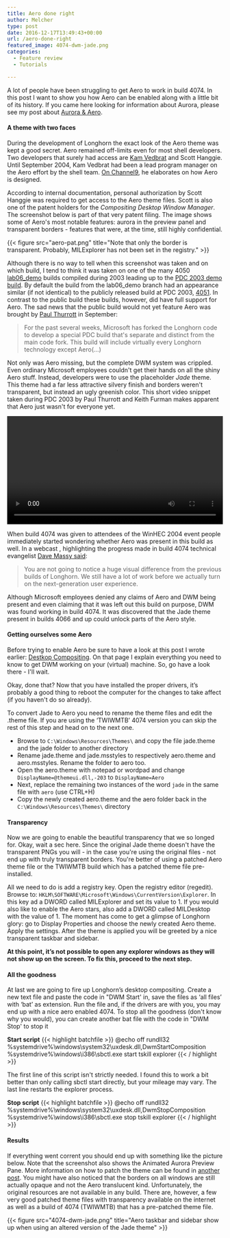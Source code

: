 ```yaml
---
title: Aero done right
author: Melcher
type: post
date: 2016-12-17T13:49:43+00:00
url: /aero-done-right
featured_image: 4074-dwm-jade.png
categories:
  - Feature review
  - Tutorials

---
```

A lot of people have been struggling to get Aero to work in build 4074. In this post I want to show you how Aero can be enabled along with a little bit of its history. If you came here looking for information about Aurora, please see my post about [Aurora & Aero](/aurora-aero).

#### A theme with two faces

During the development of Longhorn the exact look of the Aero theme was kept a good secret. Aero remained off-limits even for most shell developers. Two developers that surely had access are [Kam Vedbrat](https://blogs.msdn.microsoft.com/kamvedbrat/2004/09/28/kams-new-job/ "Kam Vedbrat, MSDN Blogs - Kam's new job") and Scott Hanggie. Until September 2004, Kam Vedbrat had been a lead program manager on the Aero effort by the shell team. [On Channel9](https://channel9.msdn.com/Blogs/scobleizer/Kam-Vedbrat-Looking-at-Windows-Vistas-user-interface-AERO "Robert Scoble, Channel9 - Kam Vedbrat Looking at Windows Vistas user interface AERO"), he elaborates on how Aero is designed.

According to internal documentation, personal authorization by Scott Hanggie was required to get access to the Aero theme files. Scott is also one of the patent holders for the _Compositing Desktop Window Manager_. The screenshot below is part of that very patent filing. The image shows some of Aero's most notable features: aurora in the preview panel and transparent borders - features that were, at the time, still highly confidential.

{{< figure src="aero-pat.png" title="Note that only the border is transparent. Probably, MILExplorer has not been set in the registry." >}}

Although there is no way to tell when this screenshot was taken and on which build, I tend to think it was taken on one of the many 4050 [lab06_demo](/builds/branch/lab06/lab06_demo) builds compiled during 2003 leading up to the [PDC 2003 demo build](/builds/4050-pdc). By default the build from the lab06_demo branch had an appearance similar (if not identical) to the publicly released build at PDC 2003, [4051](/builds/4051). In contrast to the public build these builds, however, did have full support for Aero. The sad news that the public build would not yet feature Aero was brought by [Paul Thurrott](http://web.archive.org/web/20060310222543/http://www.windowsitpro.com/Articles/Index.cfm?ArticleID=40367%26DisplayTab=Article "Windows IT Pro - Exclusive: PDC Attendees to Get Aero Demo Only") in September:

> For the past several weeks, Microsoft has forked the Longhorn code to develop a special PDC build that's separate and distinct from the main code fork. This build will include virtually every Longhorn technology except Aero(&#8230;)

Not only was Aero missing, but the complete DWM system was crippled. Even ordinary Microsoft employees couldn't get their hands on all the shiny Aero stuff. Instead, developers were to use the placeholder _Jade_ theme. This theme had a far less attractive silvery finish and borders weren't transparent, but instead an ugly greenish color. This short video snippet taken during PDC 2003 by Paul Thurrott and Keith Furman makes apparent that Aero just wasn't for everyone yet.

<video width="100%" preload="metadata" controls="controls">
  <source type="video/mp4" src="pdc2003_aero_3d_effects.mp4" />
  <a href="pdc2003_aero_3d_effects.mp4">Download video</a>
</video>

When build 4074 was given to attendees of the WinHEC 2004 event people immediately started wondering whether Aero was present in this build as well. In a webcast , highlighting the progress made in build 4074 technical evangelist [Dave Massy said](https://blogs.msdn.microsoft.com/tims/2004/05/08/longhorn-winhec-build-whats-new/ "Tim Sneath, MSDN Blogs - Longhorn WinHEC Build: What's New?"):

> You are not going to notice a huge visual difference from the previous builds of Longhorn. We still have a lot of work before we actually turn on the next-generation user experience.

Although Microsoft employees denied any claims of Aero and DWM being present and even claiming that it was left out this build on purpose, DWM was found working in build 4074. It was discovered that the Jade theme present in builds 4066 and up could unlock parts of the Aero style.


#### Getting ourselves some Aero

Before trying to enable Aero be sure to have a look at this post I wrote earlier: [Destkop Compositing](/desktop-compositing). On that page I explain everything you need to know to get DWM working on your (virtual) machine. So, go have a look there - I'll wait.

Okay, done that? Now that you have installed the proper drivers, it’s probably a good thing to reboot the computer for the changes to take affect (if you haven't do so already).

To convert Jade to Aero you need to rename the theme files and edit the .theme file. If you are using the ‘TWIWMTB’ 4074 version you can skip the rest of this step and head on to the next one.

  * Browse to `C:\Windows\Resources\Themes\` and copy the file jade.theme and the jade folder to another directory
  * Rename jade.theme and jade.msstyles to respectively aero.theme and aero.msstyles. Rename the folder to aero too.
  * Open the aero.theme with notepad or wordpad and change `DisplayName=@themeui.dll,-203` to `DisplayName=Aero`
  * Next, replace the remaining two instances of the word `jade` in the same file with `aero` (use CTRL+H)
  * Copy the newly created aero.theme and the aero folder back in the `C:\Windows\Resources\Themes\` directory

#### Transparency

Now we are going to enable the beautiful transparency that we so longed for. Okay, wait a sec here. Since the original Jade theme doesn't have the transparent PNGs you will - in the case you're using the original files - not end up with truly transparent borders. You're better of using a patched Aero theme file or the TWIWMTB build which has a patched theme file pre-installed.

All we need to do is add a registry key. Open the registry editor (regedit). Browse to: `HKLM\SOFTWARE\Microsoft\Windows\CurrentVersion\Explorer`. In this key ad a DWORD called MILExplorer and set its value to 1. If you would also like to enable the Aero stars, also add a DWORD called MILDesktop with the value of 1. The moment has come to get a glimpse of Longhorn glory: go to Display Properties and choose the newly created Aero theme. Apply the settings. After the theme is applied you will be greeted by a nice transparent taskbar and sidebar.

**At this point, it’s not possible to open any explorer windows as they will not show up on the screen. To fix this, proceed to the next step.**

#### All the goodness

At last we are going to fire up Longhorn’s desktop compositing. Create a new text file and paste the code in "DWM Start' in, save the files as ‘all files’ with ‘bat’ as extension. Run the file and, if the drivers are with you, you may end up with a nice aero enabled 4074. To stop all the goodness (don't know why you would), you can create another bat file with the code in "DWM Stop' to stop it

**Start script**
{{< highlight batchfile >}}
@echo off
rundll32 %systemdrive%\windows\system32\uxdesk.dll,DwmStartComposition
%systemdrive%\windows\i386\sbctl.exe start
tskill explorer
{{< / highlight >}}

The first line of this script isn't strictly needed. I found this to work a bit better than only calling sbctl start directly, but your mileage may vary. The last line restarts the explorer process.

**Stop script**
{{< highlight batchfile >}}
@echo off
rundll32 %systemdrive%\windows\system32\uxdesk.dll,DwmStopComposition
%systemdrive%\windows\i386\sbctl.exe stop
tskill explorer
{{< / highlight >}}

#### Results

If everything went corrent you should end up with something like the picture below. Note that the screenshot also shows the Animated Aurora Preview Pane. More information on how to patch the theme can be found in [another post](/aurora-aero#fix). You might have also noticed that the borders on all windows are still actually opaque and not the Aero translucent kind. Unfortunately, the original resources are not available in any build. There are, however, a few very good patched theme files with transparency available on the internet as well as a build of 4074 (TWIWMTB) that has a pre-patched theme file.

{{< figure src="4074-dwm-jade.png" title="Aero taskbar and sidebar show up when using an altered version of the Jade theme" >}}